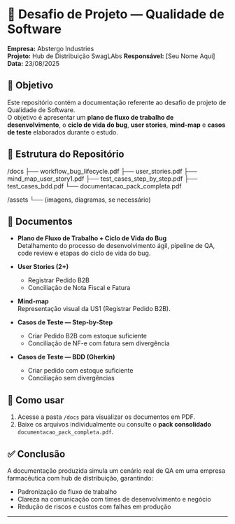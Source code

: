 # 📌 Desafio de Projeto — Qualidade de Software  
**Empresa:** Abstergo Industries  
**Projeto:** Hub de Distribuição SwagLAbs 
**Responsável:** [Seu Nome Aqui]  
**Data:** 23/08/2025  

## 🎯 Objetivo
Este repositório contém a documentação referente ao desafio de projeto de Qualidade de Software.  
O objetivo é apresentar um **plano de fluxo de trabalho de desenvolvimento**, o **ciclo de vida do bug**, **user stories**, **mind-map** e **casos de teste** elaborados durante o estudo.  

## 📂 Estrutura do Repositório
/docs
├── workflow_bug_lifecycle.pdf
├── user_stories.pdf
├── mind_map_user_story1.pdf
├── test_cases_step_by_step.pdf
├── test_cases_bdd.pdf
└── documentacao_pack_completa.pdf 

/assets
└── (imagens, diagramas, se necessário)


## 📑 Documentos
- **Plano de Fluxo de Trabalho + Ciclo de Vida do Bug**  
  Detalhamento do processo de desenvolvimento ágil, pipeline de QA, code review e etapas do ciclo de vida do bug.  

- **User Stories (2+)**  
  - Registrar Pedido B2B  
  - Conciliação de Nota Fiscal e Fatura  

- **Mind-map**  
  Representação visual da US1 (Registrar Pedido B2B).  

- **Casos de Teste — Step-by-Step**  
  - Criar Pedido B2B com estoque suficiente  
  - Conciliação de NF-e com fatura sem divergência  

- **Casos de Teste — BDD (Gherkin)**  
  - Criar pedido com estoque suficiente  
  - Conciliação sem divergências  

## 🚀 Como usar
1. Acesse a pasta `/docs` para visualizar os documentos em PDF.  
2. Baixe os arquivos individualmente ou consulte o **pack consolidado** `documentacao_pack_completa.pdf`.  

## ✅ Conclusão
A documentação produzida simula um cenário real de QA em uma empresa farmacêutica com hub de distribuição, garantindo:  
- Padronização de fluxo de trabalho  
- Clareza na comunicação com times de desenvolvimento e negócio  
- Redução de riscos e custos com falhas em produção  

---

